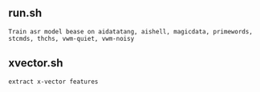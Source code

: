 ## run.sh
	Train asr model bease on aidatatang, aishell, magicdata, primewords, stcmds, thchs, vwm-quiet, vwm-noisy
   
## xvector.sh
	extract x-vector features

